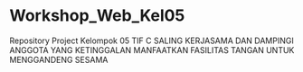 # Workshop_Web_Kel05
Repository Project Kelompok 05 TIF C
SALING KERJASAMA DAN DAMPINGI ANGGOTA YANG KETINGGALAN
MANFAATKAN FASILITAS TANGAN UNTUK MENGGANDENG SESAMA
